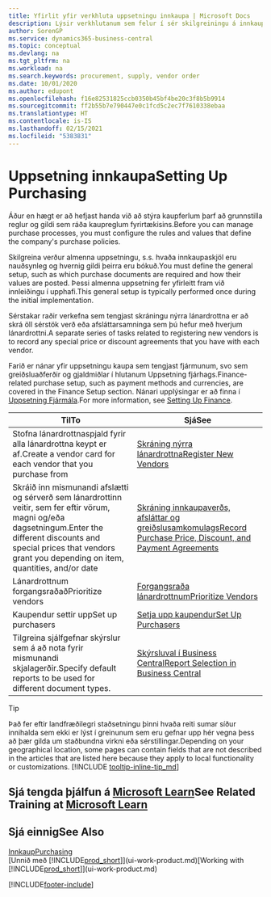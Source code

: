```yaml
---
title: Yfirlit yfir verkhluta uppsetningu innkaupa | Microsoft Docs
description: Lýsir verkhlutanum sem felur í sér skilgreiningu á innkaupastefnu fyrirtækisins og uppsetningu innkaupaferla.
author: SorenGP
ms.service: dynamics365-business-central
ms.topic: conceptual
ms.devlang: na
ms.tgt_pltfrm: na
ms.workload: na
ms.search.keywords: procurement, supply, vendor order
ms.date: 10/01/2020
ms.author: edupont
ms.openlocfilehash: f16e82531825ccb0350b45bf4be20c3f8b5b9914
ms.sourcegitcommit: ff2b55b7e790447e0c1fcd5c2ec7f7610338ebaa
ms.translationtype: HT
ms.contentlocale: is-IS
ms.lasthandoff: 02/15/2021
ms.locfileid: "5383831"
---
```

# <a name="setting-up-purchasing"></a><span data-ttu-id="6c29d-103">Uppsetning innkaupa</span><span class="sxs-lookup"><span data-stu-id="6c29d-103">Setting Up Purchasing</span></span>
<span data-ttu-id="6c29d-104">Áður en hægt er að hefjast handa við að stýra kaupferlum þarf að grunnstilla reglur og gildi sem ráða kaupreglum fyrirtækisins.</span><span class="sxs-lookup"><span data-stu-id="6c29d-104">Before you can manage purchase processes, you must configure the rules and values that define the company's purchase policies.</span></span>

<span data-ttu-id="6c29d-105">Skilgreina verður almenna uppsetningu, s.s. hvaða innkaupaskjöl eru nauðsynleg og hvernig gildi þeirra eru bókuð.</span><span class="sxs-lookup"><span data-stu-id="6c29d-105">You must define the general setup, such as which purchase documents are required and how their values are posted.</span></span> <span data-ttu-id="6c29d-106">Þessi almenna uppsetning fer yfirleitt fram við innleiðingu í upphafi.</span><span class="sxs-lookup"><span data-stu-id="6c29d-106">This general setup is typically performed once during the initial implementation.</span></span>

<span data-ttu-id="6c29d-107">Sérstakar raðir verkefna sem tengjast skráningu nýrra lánardrottna er að skrá öll sérstök verð eða afsláttarsamninga sem þú hefur með hverjum lánardrottni.</span><span class="sxs-lookup"><span data-stu-id="6c29d-107">A separate series of tasks related to registering new vendors is to record any special price or discount agreements that you have with each vendor.</span></span>

<span data-ttu-id="6c29d-108">Farið er nánar yfir uppsetningu kaupa sem tengjast fjármunum, svo sem greiðsluaðferðir og gjaldmiðlar í hlutanum Uppsetning fjárhags.</span><span class="sxs-lookup"><span data-stu-id="6c29d-108">Finance-related purchase setup, such as payment methods and currencies, are covered in the Finance Setup section.</span></span> <span data-ttu-id="6c29d-109">Nánari upplýsingar er að finna í [Uppsetning Fjármála](finance-setup-finance.md).</span><span class="sxs-lookup"><span data-stu-id="6c29d-109">For more information, see [Setting Up Finance](finance-setup-finance.md).</span></span>

| <span data-ttu-id="6c29d-110">Til</span><span class="sxs-lookup"><span data-stu-id="6c29d-110">To</span></span> | <span data-ttu-id="6c29d-111">Sjá</span><span class="sxs-lookup"><span data-stu-id="6c29d-111">See</span></span> |
| --- | --- |
| <span data-ttu-id="6c29d-112">Stofna lánardrottnaspjald fyrir alla lánardrottna keypt er af.</span><span class="sxs-lookup"><span data-stu-id="6c29d-112">Create a vendor card for each vendor that you purchase from</span></span>|[<span data-ttu-id="6c29d-113">Skráning nýrra lánardrottna</span><span class="sxs-lookup"><span data-stu-id="6c29d-113">Register New Vendors</span></span>](purchasing-how-register-new-vendors.md) |
| <span data-ttu-id="6c29d-114">Skráið inn mismunandi afslætti og sérverð sem lánardrottinn veitir, sem fer eftir vörum, magni og/eða dagsetningum.</span><span class="sxs-lookup"><span data-stu-id="6c29d-114">Enter the different discounts and special prices that vendors grant you depending on item, quantities, and/or date</span></span> |[<span data-ttu-id="6c29d-115">Skráning innkaupaverðs, afsláttar og greiðslusamkomulags</span><span class="sxs-lookup"><span data-stu-id="6c29d-115">Record Purchase Price, Discount, and Payment Agreements</span></span>](purchasing-how-record-purchase-price-discount-payment-agreements.md) |
| <span data-ttu-id="6c29d-116">Lánardrottnum forgangsraðað</span><span class="sxs-lookup"><span data-stu-id="6c29d-116">Prioritize vendors</span></span> |[<span data-ttu-id="6c29d-117">Forgangsraða lánardrottnum</span><span class="sxs-lookup"><span data-stu-id="6c29d-117">Prioritize Vendors</span></span>](purchasing-how-prioritize-vendors.md) |
| <span data-ttu-id="6c29d-118">Kaupendur settir upp</span><span class="sxs-lookup"><span data-stu-id="6c29d-118">Set up purchasers</span></span> |[<span data-ttu-id="6c29d-119">Setja upp kaupendur</span><span class="sxs-lookup"><span data-stu-id="6c29d-119">Set Up Purchasers</span></span>](purchasing-how-setup-purchasers.md) |
|<span data-ttu-id="6c29d-120">Tilgreina sjálfgefnar skýrslur sem á að nota fyrir mismunandi skjalagerðir.</span><span class="sxs-lookup"><span data-stu-id="6c29d-120">Specify default reports to be used for different document types.</span></span>|[<span data-ttu-id="6c29d-121">Skýrsluval í Business Central</span><span class="sxs-lookup"><span data-stu-id="6c29d-121">Report Selection in Business Central</span></span>](across-report-selections.md)|

> [!TIP]
> <span data-ttu-id="6c29d-122">Það fer eftir landfræðilegri staðsetningu þinni hvaða reiti sumar síður innihalda sem ekki er lýst í greinunum sem eru gefnar upp hér vegna þess að þær gilda um staðbundna virkni eða sérstillingar.</span><span class="sxs-lookup"><span data-stu-id="6c29d-122">Depending on your geographical location, some pages can contain fields that are not described in the articles that are listed here because they apply to local functionality or customizations.</span></span> [!INCLUDE [tooltip-inline-tip_md](includes/tooltip-inline-tip_md.md)]

## <a name="see-related-training-at-microsoft-learn"></a><span data-ttu-id="6c29d-123">Sjá tengda þjálfun á [Microsoft Learn](/learn/paths/trade-get-started-dynamics-365-business-central/)</span><span class="sxs-lookup"><span data-stu-id="6c29d-123">See Related Training at [Microsoft Learn](/learn/paths/trade-get-started-dynamics-365-business-central/)</span></span>

## <a name="see-also"></a><span data-ttu-id="6c29d-124">Sjá einnig</span><span class="sxs-lookup"><span data-stu-id="6c29d-124">See Also</span></span>

[<span data-ttu-id="6c29d-125">Innkaup</span><span class="sxs-lookup"><span data-stu-id="6c29d-125">Purchasing</span></span>](purchasing-manage-purchasing.md)  
<span data-ttu-id="6c29d-126">[Unnið með [!INCLUDE[prod_short](includes/prod_short.md)]](ui-work-product.md)</span><span class="sxs-lookup"><span data-stu-id="6c29d-126">[Working with [!INCLUDE[prod_short](includes/prod_short.md)]](ui-work-product.md)</span></span>


[!INCLUDE[footer-include](includes/footer-banner.md)]